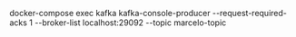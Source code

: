 docker-compose exec kafka kafka-console-producer --request-required-acks 1 --broker-list localhost:29092 --topic marcelo-topic

